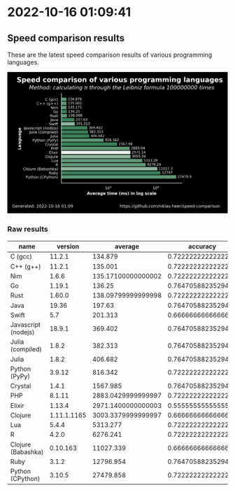 # 2022-10-16 01:09:41

## Speed comparison results

These are the latest speed comparison results of various programming languages.

![plot](../assets/2022-10-16T010941/combined_results.png "Speed comparison of programming languages")

### Raw results

| name                | version     | average            | accuracy           |
| ------------------- | ----------- | ------------------ | ------------------ |
| C (gcc)             | 11.2.1      | 134.879            | 0.7222222222222222 |
| C++ (g++)           | 11.2.1      | 135.001            | 0.7222222222222222 |
| Nim                 | 1.6.6       | 135.17100000000002 | 0.7222222222222222 |
| Go                  | 1.19.1      | 136.25             | 0.7647058823529411 |
| Rust                | 1.60.0      | 138.09799999999998 | 0.7222222222222222 |
| Java                | 19.36       | 197.63             | 0.7647058823529411 |
| Swift               | 5.7         | 201.313            | 0.6666666666666666 |
| Javascript (nodejs) | 18.9.1      | 369.402            | 0.7647058823529411 |
| Julia (compiled)    | 1.8.2       | 382.313            | 0.7647058823529411 |
| Julia               | 1.8.2       | 406.682            | 0.7647058823529411 |
| Python (PyPy)       | 3.9.12      | 816.342            | 0.7222222222222222 |
| Crystal             | 1.4.1       | 1567.985           | 0.7647058823529411 |
| PHP                 | 8.1.11      | 2883.0429999999997 | 0.7222222222222222 |
| Elixir              | 1.13.4      | 2971.1400000000003 | 0.5555555555555556 |
| Clojure             | 1.11.1.1165 | 3003.3379999999997 | 0.6666666666666666 |
| Lua                 | 5.4.4       | 5313.277           | 0.7222222222222222 |
| R                   | 4.2.0       | 6276.241           | 0.7222222222222222 |
| Clojure (Babashka)  | 0.10.163    | 11027.339          | 0.6666666666666666 |
| Ruby                | 3.1.2       | 12796.954          | 0.7647058823529411 |
| Python (CPython)    | 3.10.5      | 27479.858          | 0.7222222222222222 |

